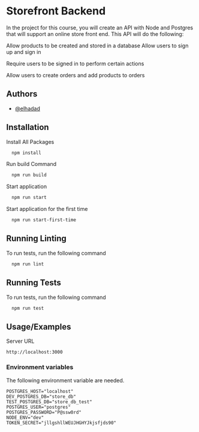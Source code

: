 
# Storefront Backend

In the project for this course, you will create an API with Node and Postgres that will support an online store front end. This API will do the following:

Allow products to be created and stored in a database
Allow users to sign up and sign in

Require users to be signed in to perform certain actions

Allow users to create orders and add products to orders



## Authors

- [@elhadad](https://github.com/elhaddad1)


## Installation

Install All Packages

```bash
  npm install
```

Run build Command 
```bash
  npm run build
```
Start application
    
```bash
  npm run start
```
Start application for the first time
    
```bash
  npm run start-first-time
```


## Running Linting

To run tests, run the following command

```bash
  npm run lint
```


## Running Tests

To run tests, run the following command

```bash
  npm run test
```


## Usage/Examples

Server URL

```URL
http://localhost:3000

```

### Environment variables 
The following environment variable are needed.
```
POSTGRES_HOST="localhost"
DEV_POSTGRES_DB="store_db"
TEST_POSTGRES_DB="store_db_test"
POSTGRES_USER="postgres"
POSTGRES_PASSWORD="P@ssw0rd"
NODE_ENV="dev"
TOKEN_SECRET="jllgshllWEUJHGHYJkjsfjds90"
```